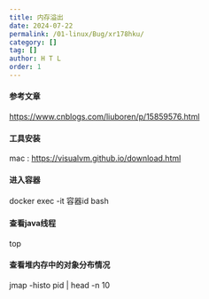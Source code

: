 ```yaml
---
title: 内存溢出
date: 2024-07-22
permalink: /01-linux/Bug/xr178hku/
category: []
tag: []
author: H T L
order: 1
---
```



#### 参考文章

https://www.cnblogs.com/liuboren/p/15859576.html

#### 工具安装

mac : https://visualvm.github.io/download.html



#### 进入容器

docker exec -it 容器id bash



#### 查看java线程

top 



#### 查看堆内存中的对象分布情况 

jmap -histo pid | head -n 10





